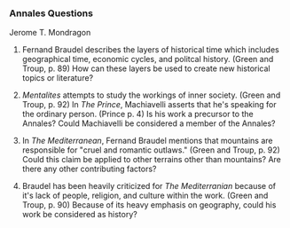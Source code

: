 ### Annales Questions
Jerome T. Mondragon

1. Fernand Braudel describes the layers of historical time which includes geographical time, economic cycles, and politcal history. (Green and Troup, p. 89) How can these layers be used to create new historical topics or literature?

2. _Mentalites_ attempts to study the workings of inner society. (Green and Troup, p. 92) In _The Prince_, Machiavelli asserts that he's speaking for the ordinary person. (Prince p. 4) Is his work a precursor to the Annales? Could Machiavelli be considered a member of the Annales?

3. In _The Mediterranean_, Fernand Braudel mentions that mountains are responsible for "cruel and romantic outlaws." (Green and Troup, p. 92) Could this claim be applied to other terrains other than mountains? Are there any other contributing factors?

4. Braudel has been heavily criticized for _The Mediterranian_ because of it's lack of people, religion, and culture within the work. (Green and Troup, p. 90) Because of its heavy emphasis on geography, could his work be considered as history?



